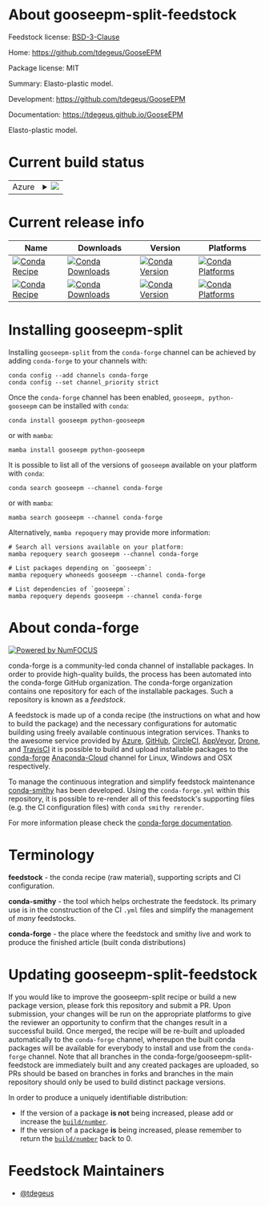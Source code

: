 About gooseepm-split-feedstock
==============================

Feedstock license: [BSD-3-Clause](https://github.com/conda-forge/gooseepm-split-feedstock/blob/main/LICENSE.txt)

Home: https://github.com/tdegeus/GooseEPM

Package license: MIT

Summary: Elasto-plastic model.

Development: https://github.com/tdegeus/GooseEPM

Documentation: https://tdegeus.github.io/GooseEPM

Elasto-plastic model.

Current build status
====================


<table>
    
  <tr>
    <td>Azure</td>
    <td>
      <details>
        <summary>
          <a href="https://dev.azure.com/conda-forge/feedstock-builds/_build/latest?definitionId=19552&branchName=main">
            <img src="https://dev.azure.com/conda-forge/feedstock-builds/_apis/build/status/gooseepm-split-feedstock?branchName=main">
          </a>
        </summary>
        <table>
          <thead><tr><th>Variant</th><th>Status</th></tr></thead>
          <tbody><tr>
              <td>linux_64</td>
              <td>
                <a href="https://dev.azure.com/conda-forge/feedstock-builds/_build/latest?definitionId=19552&branchName=main">
                  <img src="https://dev.azure.com/conda-forge/feedstock-builds/_apis/build/status/gooseepm-split-feedstock?branchName=main&jobName=linux&configuration=linux%20linux_64_" alt="variant">
                </a>
              </td>
            </tr><tr>
              <td>osx_64</td>
              <td>
                <a href="https://dev.azure.com/conda-forge/feedstock-builds/_build/latest?definitionId=19552&branchName=main">
                  <img src="https://dev.azure.com/conda-forge/feedstock-builds/_apis/build/status/gooseepm-split-feedstock?branchName=main&jobName=osx&configuration=osx%20osx_64_" alt="variant">
                </a>
              </td>
            </tr><tr>
              <td>osx_arm64</td>
              <td>
                <a href="https://dev.azure.com/conda-forge/feedstock-builds/_build/latest?definitionId=19552&branchName=main">
                  <img src="https://dev.azure.com/conda-forge/feedstock-builds/_apis/build/status/gooseepm-split-feedstock?branchName=main&jobName=osx&configuration=osx%20osx_arm64_" alt="variant">
                </a>
              </td>
            </tr><tr>
              <td>win_64</td>
              <td>
                <a href="https://dev.azure.com/conda-forge/feedstock-builds/_build/latest?definitionId=19552&branchName=main">
                  <img src="https://dev.azure.com/conda-forge/feedstock-builds/_apis/build/status/gooseepm-split-feedstock?branchName=main&jobName=win&configuration=win%20win_64_" alt="variant">
                </a>
              </td>
            </tr>
          </tbody>
        </table>
      </details>
    </td>
  </tr>
</table>

Current release info
====================

| Name | Downloads | Version | Platforms |
| --- | --- | --- | --- |
| [![Conda Recipe](https://img.shields.io/badge/recipe-gooseepm-green.svg)](https://anaconda.org/conda-forge/gooseepm) | [![Conda Downloads](https://img.shields.io/conda/dn/conda-forge/gooseepm.svg)](https://anaconda.org/conda-forge/gooseepm) | [![Conda Version](https://img.shields.io/conda/vn/conda-forge/gooseepm.svg)](https://anaconda.org/conda-forge/gooseepm) | [![Conda Platforms](https://img.shields.io/conda/pn/conda-forge/gooseepm.svg)](https://anaconda.org/conda-forge/gooseepm) |
| [![Conda Recipe](https://img.shields.io/badge/recipe-python--gooseepm-green.svg)](https://anaconda.org/conda-forge/python-gooseepm) | [![Conda Downloads](https://img.shields.io/conda/dn/conda-forge/python-gooseepm.svg)](https://anaconda.org/conda-forge/python-gooseepm) | [![Conda Version](https://img.shields.io/conda/vn/conda-forge/python-gooseepm.svg)](https://anaconda.org/conda-forge/python-gooseepm) | [![Conda Platforms](https://img.shields.io/conda/pn/conda-forge/python-gooseepm.svg)](https://anaconda.org/conda-forge/python-gooseepm) |

Installing gooseepm-split
=========================

Installing `gooseepm-split` from the `conda-forge` channel can be achieved by adding `conda-forge` to your channels with:

```
conda config --add channels conda-forge
conda config --set channel_priority strict
```

Once the `conda-forge` channel has been enabled, `gooseepm, python-gooseepm` can be installed with `conda`:

```
conda install gooseepm python-gooseepm
```

or with `mamba`:

```
mamba install gooseepm python-gooseepm
```

It is possible to list all of the versions of `gooseepm` available on your platform with `conda`:

```
conda search gooseepm --channel conda-forge
```

or with `mamba`:

```
mamba search gooseepm --channel conda-forge
```

Alternatively, `mamba repoquery` may provide more information:

```
# Search all versions available on your platform:
mamba repoquery search gooseepm --channel conda-forge

# List packages depending on `gooseepm`:
mamba repoquery whoneeds gooseepm --channel conda-forge

# List dependencies of `gooseepm`:
mamba repoquery depends gooseepm --channel conda-forge
```


About conda-forge
=================

[![Powered by
NumFOCUS](https://img.shields.io/badge/powered%20by-NumFOCUS-orange.svg?style=flat&colorA=E1523D&colorB=007D8A)](https://numfocus.org)

conda-forge is a community-led conda channel of installable packages.
In order to provide high-quality builds, the process has been automated into the
conda-forge GitHub organization. The conda-forge organization contains one repository
for each of the installable packages. Such a repository is known as a *feedstock*.

A feedstock is made up of a conda recipe (the instructions on what and how to build
the package) and the necessary configurations for automatic building using freely
available continuous integration services. Thanks to the awesome service provided by
[Azure](https://azure.microsoft.com/en-us/services/devops/), [GitHub](https://github.com/),
[CircleCI](https://circleci.com/), [AppVeyor](https://www.appveyor.com/),
[Drone](https://cloud.drone.io/welcome), and [TravisCI](https://travis-ci.com/)
it is possible to build and upload installable packages to the
[conda-forge](https://anaconda.org/conda-forge) [Anaconda-Cloud](https://anaconda.org/)
channel for Linux, Windows and OSX respectively.

To manage the continuous integration and simplify feedstock maintenance
[conda-smithy](https://github.com/conda-forge/conda-smithy) has been developed.
Using the ``conda-forge.yml`` within this repository, it is possible to re-render all of
this feedstock's supporting files (e.g. the CI configuration files) with ``conda smithy rerender``.

For more information please check the [conda-forge documentation](https://conda-forge.org/docs/).

Terminology
===========

**feedstock** - the conda recipe (raw material), supporting scripts and CI configuration.

**conda-smithy** - the tool which helps orchestrate the feedstock.
                   Its primary use is in the construction of the CI ``.yml`` files
                   and simplify the management of *many* feedstocks.

**conda-forge** - the place where the feedstock and smithy live and work to
                  produce the finished article (built conda distributions)


Updating gooseepm-split-feedstock
=================================

If you would like to improve the gooseepm-split recipe or build a new
package version, please fork this repository and submit a PR. Upon submission,
your changes will be run on the appropriate platforms to give the reviewer an
opportunity to confirm that the changes result in a successful build. Once
merged, the recipe will be re-built and uploaded automatically to the
`conda-forge` channel, whereupon the built conda packages will be available for
everybody to install and use from the `conda-forge` channel.
Note that all branches in the conda-forge/gooseepm-split-feedstock are
immediately built and any created packages are uploaded, so PRs should be based
on branches in forks and branches in the main repository should only be used to
build distinct package versions.

In order to produce a uniquely identifiable distribution:
 * If the version of a package **is not** being increased, please add or increase
   the [``build/number``](https://docs.conda.io/projects/conda-build/en/latest/resources/define-metadata.html#build-number-and-string).
 * If the version of a package **is** being increased, please remember to return
   the [``build/number``](https://docs.conda.io/projects/conda-build/en/latest/resources/define-metadata.html#build-number-and-string)
   back to 0.

Feedstock Maintainers
=====================

* [@tdegeus](https://github.com/tdegeus/)


<!-- dummy commit to enable rerendering -->

